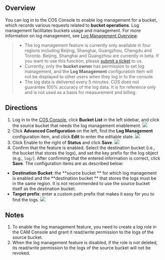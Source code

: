 ## Overview
You can log in to the COS Console to enable log management for a bucket, which records various requests related to **bucket operations**. Log management facilitates  buckets usage and management. For more information on log management, see [Log Management Overview](https://intl.cloud.tencent.com/document/product/436/16920).

>- The log management feature is currently only available in four regions including Beijing, Shanghai, Guangzhou, Chengdu and Toronto. Beijing, Shanghai and Guangzhou are currently in beta. If you want to use this function, please [submit a ticket](https://console.cloud.tencent.com/workorder/category) to us.
>- Currently, only the **bucket owner** has permission to set log management, and the **Log Management** configuration item will not be displayed to other users when they log in to the console. 
>- The log data is delivered every 5 minutes. COS does not guarantee 100% accuracy of the log data. It is for reference only and is not used as a basis for measurement and billing.

## Directions
1. Log in to the [COS Console](https://console.cloud.tencent.com/cos5), click **Bucket List** in the left sidebar, and click the source bucket that needs the log management enablement.
![](https://main.qcloudimg.com/raw/2cb54182f933fe1dce75e2199a301bd0.png)
2. Click **Advanced Configuration** on the left, find the **Log Management** configuration item, and click **Edit** to enter the editable state.
![](https://main.qcloudimg.com/raw/242facfd32074aea52a7f694273a9086.png)
3. Click Enable to the right of **Status** and click **Save**.
![](https://main.qcloudimg.com/raw/4f3a62cbc636be16254547a271204096.png)
4. Confirm that the feature is enabled. Select the destination bucket (i.e., the bucket that stores the logs), and set the key prefix for the log object (e.g., `log/`). After confirming that the entered information is correct, click **Save**. The configuration items are as described below:
 - **Destination Bucket**: the **source bucket ** for which log management is enabled and the **destination bucket ** that stores the logs must be in the same region. It is not recommended to use the source bucket itself as the destination bucket.
 - **Target prefix**: enter a custom path prefix that makes it easy for you to find the logs.
![](https://main.qcloudimg.com/raw/d5fa347da09d92b5f757e32c910739e3.png)

## Notes
1. To enable the log management feature, you need to create a log role in the CAM Console and grant it read/write permission to the logs of the source bucket.
2. When the log management feature is disabled, if the role is not deleted, its read/write permission to the logs of the source bucket will not be revoked.
